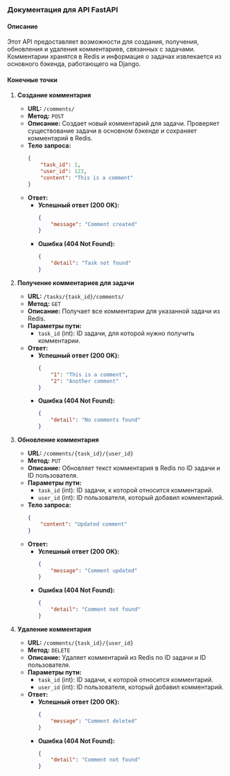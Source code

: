 ### Документация для API FastAPI

#### Описание

Этот API предоставляет возможности для создания, получения, обновления и удаления комментариев, связанных с задачами. Комментарии хранятся в Redis и информация о задачах извлекается из основного бэкенда, работающего на Django.

#### Конечные точки

1. **Создание комментария**
    - **URL:** `/comments/`
    - **Метод:** `POST`
    - **Описание:** Создает новый комментарий для задачи. Проверяет существование задачи в основном бэкенде и сохраняет комментарий в Redis.
    - **Тело запроса:**
        ```json
        {
            "task_id": 1,
            "user_id": 123,
            "content": "This is a comment"
        }
        ```
    - **Ответ:**
        - **Успешный ответ (200 OK):**
            ```json
            {
                "message": "Comment created"
            }
            ```
        - **Ошибка (404 Not Found):**
            ```json
            {
                "detail": "Task not found"
            }
            ```

2. **Получение комментариев для задачи**
    - **URL:** `/tasks/{task_id}/comments/`
    - **Метод:** `GET`
    - **Описание:** Получает все комментарии для указанной задачи из Redis.
    - **Параметры пути:**
        - `task_id` (int): ID задачи, для которой нужно получить комментарии.
    - **Ответ:**
        - **Успешный ответ (200 OK):**
            ```json
            {
                "1": "This is a comment",
                "2": "Another comment"
            }
            ```
        - **Ошибка (404 Not Found):**
            ```json
            {
                "detail": "No comments found"
            }
            ```

3. **Обновление комментария**
    - **URL:** `/comments/{task_id}/{user_id}`
    - **Метод:** `PUT`
    - **Описание:** Обновляет текст комментария в Redis по ID задачи и ID пользователя.
    - **Параметры пути:**
        - `task_id` (int): ID задачи, к которой относится комментарий.
        - `user_id` (int): ID пользователя, который добавил комментарий.
    - **Тело запроса:**
        ```json
        {
            "content": "Updated comment"
        }
        ```
    - **Ответ:**
        - **Успешный ответ (200 OK):**
            ```json
            {
                "message": "Comment updated"
            }
            ```
        - **Ошибка (404 Not Found):**
            ```json
            {
                "detail": "Comment not found"
            }
            ```

4. **Удаление комментария**
    - **URL:** `/comments/{task_id}/{user_id}`
    - **Метод:** `DELETE`
    - **Описание:** Удаляет комментарий из Redis по ID задачи и ID пользователя.
    - **Параметры пути:**
        - `task_id` (int): ID задачи, к которой относится комментарий.
        - `user_id` (int): ID пользователя, который добавил комментарий.
    - **Ответ:**
        - **Успешный ответ (200 OK):**
            ```json
            {
                "message": "Comment deleted"
            }
            ```
        - **Ошибка (404 Not Found):**
            ```json
            {
                "detail": "Comment not found"
            }
            ```
